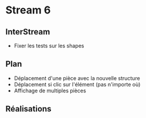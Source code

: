 # Stream 6

## InterStream
* Fixer les tests sur les shapes

## Plan
* Déplacement d'une pièce avec la nouvelle structure
* Déplacement si clic sur l'élément (pas n'importe où)
* Affichage de multiples pièces

## Réalisations
